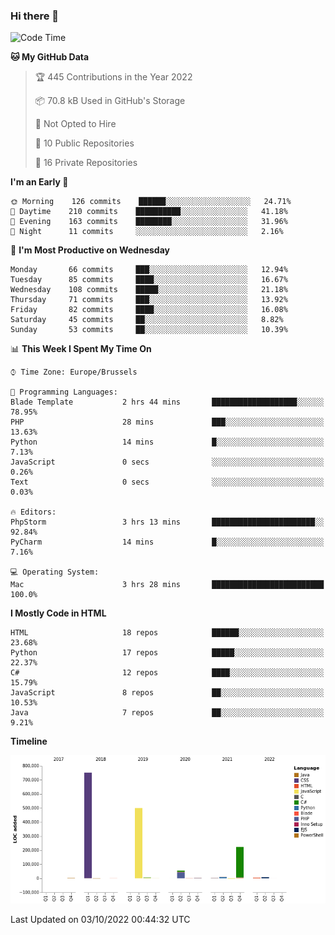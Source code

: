 ### Hi there 👋

<!--START_SECTION:waka-->
![Code Time](http://img.shields.io/badge/Code%20Time-1%2C125%20hrs%2027%20mins-blue)

**🐱 My GitHub Data** 

> 🏆 445 Contributions in the Year 2022
 > 
> 📦 70.8 kB Used in GitHub's Storage 
 > 
> 🚫 Not Opted to Hire
 > 
> 📜 10 Public Repositories 
 > 
> 🔑 16 Private Repositories  
 > 
**I'm an Early 🐤** 

```text
🌞 Morning    126 commits    ██████░░░░░░░░░░░░░░░░░░░   24.71% 
🌆 Daytime    210 commits    ██████████░░░░░░░░░░░░░░░   41.18% 
🌃 Evening    163 commits    ████████░░░░░░░░░░░░░░░░░   31.96% 
🌙 Night      11 commits     ░░░░░░░░░░░░░░░░░░░░░░░░░   2.16%

```
📅 **I'm Most Productive on Wednesday** 

```text
Monday       66 commits     ███░░░░░░░░░░░░░░░░░░░░░░   12.94% 
Tuesday      85 commits     ████░░░░░░░░░░░░░░░░░░░░░   16.67% 
Wednesday    108 commits    █████░░░░░░░░░░░░░░░░░░░░   21.18% 
Thursday     71 commits     ███░░░░░░░░░░░░░░░░░░░░░░   13.92% 
Friday       82 commits     ████░░░░░░░░░░░░░░░░░░░░░   16.08% 
Saturday     45 commits     ██░░░░░░░░░░░░░░░░░░░░░░░   8.82% 
Sunday       53 commits     ██░░░░░░░░░░░░░░░░░░░░░░░   10.39%

```


📊 **This Week I Spent My Time On** 

```text
⌚︎ Time Zone: Europe/Brussels

💬 Programming Languages: 
Blade Template           2 hrs 44 mins       ███████████████████░░░░░░   78.95% 
PHP                      28 mins             ███░░░░░░░░░░░░░░░░░░░░░░   13.63% 
Python                   14 mins             █░░░░░░░░░░░░░░░░░░░░░░░░   7.13% 
JavaScript               0 secs              ░░░░░░░░░░░░░░░░░░░░░░░░░   0.26% 
Text                     0 secs              ░░░░░░░░░░░░░░░░░░░░░░░░░   0.03%

🔥 Editors: 
PhpStorm                 3 hrs 13 mins       ███████████████████████░░   92.84% 
PyCharm                  14 mins             █░░░░░░░░░░░░░░░░░░░░░░░░   7.16%

💻 Operating System: 
Mac                      3 hrs 28 mins       █████████████████████████   100.0%

```

**I Mostly Code in HTML** 

```text
HTML                     18 repos            ██████░░░░░░░░░░░░░░░░░░░   23.68% 
Python                   17 repos            █████░░░░░░░░░░░░░░░░░░░░   22.37% 
C#                       12 repos            ████░░░░░░░░░░░░░░░░░░░░░   15.79% 
JavaScript               8 repos             ██░░░░░░░░░░░░░░░░░░░░░░░   10.53% 
Java                     7 repos             ██░░░░░░░░░░░░░░░░░░░░░░░   9.21%

```


**Timeline**

![Chart not found](https://raw.githubusercontent.com/guillaumedeplancke/guillaumedeplancke/main/charts/bar_graph.png) 


 Last Updated on 03/10/2022 00:44:32 UTC
<!--END_SECTION:waka-->
